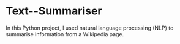 # Text--Summariser
In this Python project, I used natural language processing (NLP) to summarise information from a Wikipedia page.
